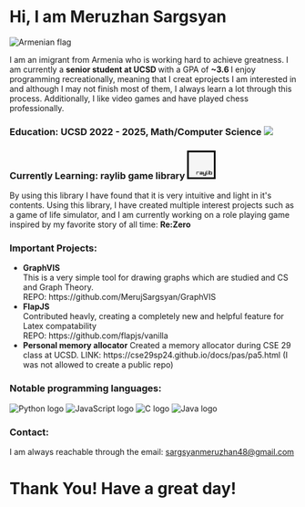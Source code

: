 # Hi, I am Meruzhan Sargsyan 
<img src="https://upload.wikimedia.org/wikipedia/commons/2/2f/Flag_of_Armenia.svg" alt="Armenian flag" width="30" />

I am an imigrant from Armenia who is working hard to achieve greatness. I am currently a <b> senior student at UCSD </b> with a GPA of <b> ~3.6 </b>
I enjoy programming recreationally, meaning that I creat eprojects I am interested in and although I may not finish most of them, I always learn a lot
through this process. Additionally, I like video games and have played chess professionally.

### Education: UCSD 2022 - 2025, Math/Computer Science <img src="https://freebiesupply.com/logos/ucsd-tritons-logo/" width="50" />

### Currently Learning: raylib game library <img src="https://github.com/raysan5/raylib/blob/master/logo/raylib_1024x1024.png" alt="Raylib icon" width="50" />

By using this library I have found that it is very intuitive and light in it's contents. Using this library, I have created multiple interest projects such as a
game of life simulator, and I am currently working on a role playing game inspired by my favorite story of all time: <b> Re:Zero </b>

### Important Projects:
<ul>
  <li>
    <b>GraphVIS</b><br>
    This is a very simple tool for drawing graphs which are studied and CS and Graph Theory.<br>
    REPO: https://github.com/MerujSargsyan/GraphVIS
  </li>
  <li>
    <b>FlapJS</b><br>
    Contributed heavly, creating a completely new and helpful feature for Latex compatability <br>
    REPO: https://github.com/flapjs/vanilla
  </li>
  <li>
    <b>Personal memory allocator</b>
    Created a memory allocator during CSE 29 class at UCSD.
    LINK: https://cse29sp24.github.io/docs/pas/pa5.html (I was not allowed to create a public repo)
  </li>
</ul>

### Notable programming languages:  
<img src="https://upload.wikimedia.org/wikipedia/commons/c/c3/Python-logo-notext.svg" alt="Python logo" width="50" /> <img src="https://upload.wikimedia.org/wikipedia/commons/6/6a/JavaScript-logo.png" alt="JavaScript logo" width="50" />        <img src="https://upload.wikimedia.org/wikipedia/commons/3/35/The_C_Programming_Language_logo.svg" alt="C logo" width="50" />      <img src="https://upload.wikimedia.org/wikipedia/en/3/30/Java_programming_language_logo.svg" alt="Java logo" width="50" />

### Contact:

I am always reachable through the email: sargsyanmeruzhan48@gmail.com

# Thank You! Have a great day!
